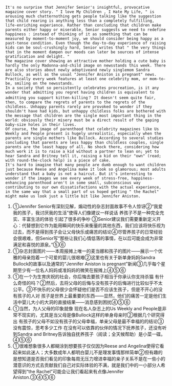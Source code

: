 ```
It's no surprise that Jennifer Senior's insightful, provocative magazine cover story. " I love My Children , I Hate My Life, " is arousing much chatternothing gets people talking like the suggestion that child rearing is anything less than a completely fulfilling, life-enriching experience. Rather than concluding that children make parents either happy or miserable, Senior suggests we need to redefine happiness : instead of thinking of it as something that can be measured by moment-to-moment joy, we should consider being happy as a past-tense condition. Even though the day-to-day experience of raising kids can be soul-crushingly hard, Senior writes that " the very things that in the moment dampen our moods can later be sources of intense gratification and delight. "
The magazine cover showing an attractive mother holding a cute baby is hardly the only Madonna-and-child image on newsstands this week. There are also stories about newly adoptiveand newly singlemom Sandra Bullock, as well as the usual "Jennifer Aniston is pregnant" news. Practically every week features at least one celebrity mom, or mom-to-be, smiling on the newsstands.
In a society that so persistently celebrates procreation, is it any wonder that admitting you regret having children is equivalent to admitting you support kitten-killing？ It doesn't seem quite fair, then, to compare the regrets of parents to the regrets of the childless. Unhappy parents rarely are provoked to wonder if they shouldn't have had kids, but unhappy childless folks are bothered with the message that children are the single most important thing in the world: obviously their misery must be a direct result of the gaping baby-size holes in their lives.
Of course, the image of parenthood that celebrity magazines like Us Weekly and People present is hugely unrealistic, especially when the parents are single mothers like Bullock. According to several studies concluding that parents are less happy than childless couples, single parents are the least happy of all. No shock there, considering how much work it is to raise a kid without a partner to lean on; yet to hear Sandra and Britney tell it, raising a kid on their "own" (read; with round-the-clock help) is a piece of cake.
It's hard to imagine that many people are dumb enough to want children just because Reese and Angelina make it look so glamorous; most adults understand that a baby is not a haircut. But it's interesting to wonder if the images we see every week of stress-free, happiness-enhancing parenthood aren't in some small, subconscious way contributing to our own dissatisfactions with the actual experience, in the same way that a small part of us hoped getting " the Rachel" might make us look just a little bit like Jennifer Aniston.
```

1. ①Jennifer Senior有深刻见解，煽动性的杂志封面故事不令人惊讶②“我爱我的孩子，我讨厌我的生活”使得人们像建议一样说话 养孩子不是一种完全充实、丰富生活的体验   引起了很多的争吵  ③Senior建议我们需要重新定义开心：代替想到它作为能用瞬间的快乐来衡量的其他东西，我们应该将快乐视为过去，而不是得到孩子会让父母快乐或痛苦的结论④尽管养孩子的日常经验会很艰难，但Senior写“那些让我们心情低落的事情，在以后可能会成为非常满足和喜悦的源泉。”⑤⑥
2. ①杂志封面图片——本周报摊上唯一的麦当娜和孩子的图片——展示一个优雅的母亲抱着一个可爱的婴儿很艰难②这里也有关于新单身妈妈Sandra Bullock的故事以及通常的“Jennifer Aniston is pregnant”新闻③几乎每个星期至少有一位名人妈妈或准妈妈的微笑在报摊上④⑤⑥
3. ①在一个为生育庆祝的社会，你后悔去要孩子相当于你承认你支持杀猫 有什么奇怪的吗？②然后，去将父母的后悔与没有孩子的后悔进行比较似乎不太公平。③不快乐的父母很少会怀疑他们是否不应该生孩子，但是不开心的没有孩子的人对  孩子是世界上最重要的东西——显然，他们的痛苦一定是他们生活中婴儿大小的大洞的直接结果——消息感到困扰④⑤⑥
4. ①当然，为人父母的印象就像  现在名人杂志上的Us Weekly and People是非常不现实的，尤其是当父母是像Bullock这样的单身母亲时②根据几个研究得出 有孩子的父母不如没有孩子的父母幸福，单亲父母是最不幸福的的结论③没有震惊，思考多少工作  在没有可以依靠的伙伴的情况下抚养孩子，还没有听到Sandra and Britney告诉独自抚养孩子（阅读；全天候帮助）是小菜一碟。④⑤⑥
5. ①很难想象很多人都糊涂到想要孩子仅仅因为Reese and Angelina使得它看起来如此迷人；大多数成年人都明白婴儿不是理发事情那样简单②但有趣的是想知道是否我们看见的印象每周无压力增进幸福的亲子关系不是在一些小的潜意识的方式去贡献我们自己对实际体验的不满，就是我们中的一小部分人希望得到“the Rachel”可能会让我们看起来有点像Jennifer Aniston.③④⑤⑥

